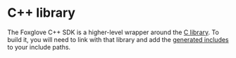 # C++ library

The Foxglove C++ SDK is a higher-level wrapper around the [C library](../c). To build it, you will need to link with that library and add the [generated includes](../c/include) to your include paths.
